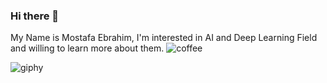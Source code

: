 ### Hi there 👋
My Name is Mostafa Ebrahim, I'm interested in AI and Deep Learning Field and willing to learn more about them.
![coffee](https://user-images.githubusercontent.com/88105870/190959072-59116274-2bfa-46fa-94cf-dbe57fc1e8d4.gif)

![giphy](https://user-images.githubusercontent.com/88105870/190959079-6fedafb0-b2ea-49b8-8030-30749b3dcac1.gif)



<!--
**MostafaEbrahiem/MostafaEbrahiem** is a ✨ _special_ ✨ repository because its `README.md` (this file) appears on your GitHub profile.

Here are some ideas to get you started:

- 🔭 I’m currently working on ...
- 🌱 I’m currently learning ...
- 👯 I’m looking to collaborate on ...
- 🤔 I’m looking for help with ...
- 💬 Ask me about ...
- 📫 How to reach me: ...
- 😄 Pronouns: ...
- ⚡ Fun fact: ...
-->
